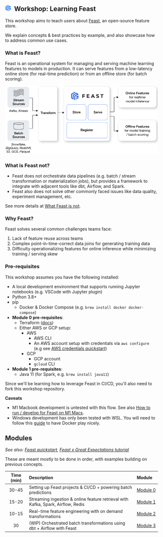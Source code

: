 

## <img src="images/feast_icon.png" width=20>&nbsp; Workshop: Learning Feast 

This workshop aims to teach users about [Feast](http://feast.dev), an open-source feature store. 

We explain concepts & best practices by example, and also showcase how to address common use cases.

### What is Feast?
Feast is an operational system for managing and serving machine learning features to models in production. It can serve features from a low-latency online store (for real-time prediction) or from an offline store (for  batch scoring). 

<img src="images/hero.png" width=600>

### What is Feast not?
- Feast does not orchestrate data pipelines (e.g. batch / stream transformation or materialization jobs), but provides a framework to integrate with adjacent tools like dbt, Airflow, and Spark.
- Feast also does not solve other commonly faced issues like data quality, experiment management, etc. 

See more details at [What Feast is not](https://docs.feast.dev/#what-feast-is-not).

### Why Feast?
Feast solves several common challenges teams face:
1. Lack of feature reuse across teams
2. Complex point-in-time-correct data joins for generating training data
3. Difficulty operationalizing features for online inference while minimizing training / serving skew

### Pre-requisites
This workshop assumes you have the following installed:
- A local development environment that supports running Jupyter notebooks (e.g. VSCode with Jupyter plugin)
- Python 3.8+
- pip
  - Docker & Docker Compose (e.g. `brew install docker docker-compose`)
- **Module 0 pre-requisites**:
  - Terraform ([docs](https://learn.hashicorp.com/tutorials/terraform/install-cli#install-terraform))
  - Either AWS or GCP setup:
    - AWS
      - AWS CLI
      - An AWS account setup with credentials via `aws configure` (e.g see [AWS credentials quickstart](https://docs.aws.amazon.com/cli/latest/userguide/cli-configure-quickstart.html#cli-configure-quickstart-creds))
    - GCP
      - GCP account
      - `gcloud` CLI
- **Module 1 pre-requisites**:
  - Java 11 (for Spark, e.g. `brew install java11`)

Since we'll be learning how to leverage Feast in CI/CD, you'll also need to fork this workshop repository.

**Caveats** 
- M1 Macbook development is untested with this flow. See also [How to run / develop for Feast on M1 Macs](https://github.com/feast-dev/feast/issues/2105).
- Windows development has only been tested with WSL. You will need to follow this [guide](https://docs.docker.com/desktop/windows/wsl/) to have Docker play nicely.

## Modules
*See also: [Feast quickstart](https://docs.feast.dev/getting-started/quickstart), [Feast x Great Expectations tutorial](https://docs.feast.dev/tutorials/validating-historical-features)*

These are meant mostly to be done in order, with examples building on previous concepts.

| Time (min) | Description                                                                      | Module&nbsp;&nbsp;&nbsp;       |
|:----------:|:---------------------------------------------------------------------------------|:-------------------------------|
|   30-45    | Setting up Feast projects & CI/CD + powering batch predictions                   | [Module 0](module_0/README.md) |
|   15-20    | Streaming ingestion & online feature retrieval with Kafka, Spark, Airflow, Redis | [Module 1](module_1/README.md) |
|   10-15    | Real-time feature engineering with on demand transformations                     | [Module 2](module_2/README.md) |
|     30     | (WIP) Orchestrated batch transformations using dbt + Airflow with Feast          | [Module 3](module_3/README.md) |